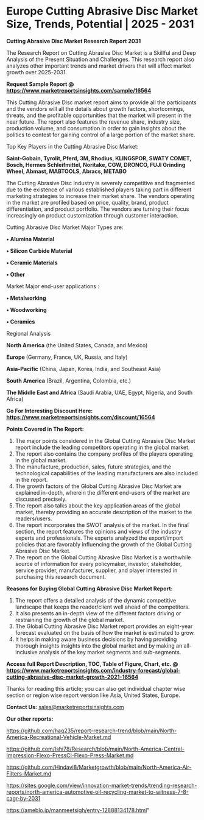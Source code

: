 # Europe Cutting Abrasive Disc Market Size, Trends, Potential | 2025 - 2031

<strong>Cutting Abrasive Disc Market Research Report 2031</strong>

The Research Report on Cutting Abrasive Disc Market is a Skillful and Deep Analysis of the Present Situation and Challenges. This research report also analyzes other important trends and market drivers that will affect market growth over 2025-2031.

<strong>Request Sample Report @ <a href=https://www.marketreportsinsights.com/sample/16564>https://www.marketreportsinsights.com/sample/16564</a></strong>

This Cutting Abrasive Disc market report aims to provide all the participants and the vendors will all the details about growth factors, shortcomings, threats, and the profitable opportunities that the market will present in the near future. The report also features the revenue share, industry size, production volume, and consumption in order to gain insights about the politics to contest for gaining control of a large portion of the market share.

Top Key Players in the Cutting Abrasive Disc Market:

<strong>Saint-Gobain, Tyrolit, Pferd, 3M, Rhodius, KLINGSPOR, SWATY COMET, Bosch, Hermes Schleifmittel, Noritake, CGW, DRONCO, FUJI Grinding Wheel, Abmast, MABTOOLS, Abracs, METABO</strong>

The Cutting Abrasive Disc Industry is severely competitive and fragmented due to the existence of various established players taking part in different marketing strategies to increase their market share. The vendors operating in the market are profiled based on price, quality, brand, product differentiation, and product portfolio. The vendors are turning their focus increasingly on product customization through customer interaction.

Cutting Abrasive Disc Market Major Types are:

<strong>• Alumina Material

• Silicon Carbide Material

• Ceramic Materials

• Other</strong>

Market Major end-user applications :

<strong>• Metalworking

• Woodworking

• Ceramics</strong>

Regional Analysis

</u><strong><b>North America</b></strong> (the United States, Canada, and Mexico)

<strong><b>Europe </b></strong>(Germany, France, UK, Russia, and Italy)

<strong><b>Asia-Pacific</b></strong> (China, Japan, Korea, India, and Southeast Asia)

<strong><b>South America</b></strong> (Brazil, Argentina, Colombia, etc.)

<strong><b>The Middle East and Africa</b></strong> (Saudi Arabia, UAE, Egypt, Nigeria, and South Africa)

<strong>Go For Interesting Discount Here: <a href=https://www.marketreportsinsights.com/discount/16564>https://www.marketreportsinsights.com/discount/16564</a></strong>

<strong>Points Covered in The Report:</strong>
<ol>
  <li>The major points considered in the Global Cutting Abrasive Disc Market report include the leading competitors operating in the global market.</li>
  <li>The report also contains the company profiles of the players operating in the global market.</li>
  <li>The manufacture, production, sales, future strategies, and the technological capabilities of the leading manufacturers are also included in the report.</li>
  <li>The growth factors of the Global Cutting Abrasive Disc Market are explained in-depth, wherein the different end-users of the market are discussed precisely.</li>
  <li>The report also talks about the key application areas of the global market, thereby providing an accurate description of the market to the readers/users.</li>
  <li>The report incorporates the SWOT analysis of the market. In the final section, the report features the opinions and views of the industry experts and professionals. The experts analyzed the export/import policies that are favorably influencing the growth of the Global Cutting Abrasive Disc Market.</li>
  <li>The report on the Global Cutting Abrasive Disc Market is a worthwhile source of information for every policymaker, investor, stakeholder, service provider, manufacturer, supplier, and player interested in purchasing this research document.</li>
</ol>
<strong>Reasons for Buying Global Cutting Abrasive Disc Market Report:</strong>

<ol>
  <li>The report offers a detailed analysis of the dynamic competitive landscape that keeps the reader/client well ahead of the competitors.</li>
  <li>It also presents an in-depth view of the different factors driving or restraining the growth of the global market.</li>
  <li>The Global Cutting Abrasive Disc Market report provides an eight-year forecast evaluated on the basis of how the market is estimated to grow.</li>
  <li>It helps in making aware business decisions by having providing thorough insights insights into the global market and by making an all-inclusive analysis of the key market segments and sub-segments.</li>
</ol>
<strong>Access full Report Description, TOC, Table of Figure, Chart, etc. @ <a href=https://www.marketreportsinsights.com/industry-forecast/global-cutting-abrasive-disc-market-growth-2021-16564>https://www.marketreportsinsights.com/industry-forecast/global-cutting-abrasive-disc-market-growth-2021-16564</a></strong>


Thanks for reading this article; you can also get individual chapter wise section or region wise report version like Asia, United States, Europe.

<strong>Contact Us:</strong>
sales@marketreportsinsights.com

<strong>Our other reports:</strong>

<a href=https://github.com/haq235/report-research-trend/blob/main/North-America-Recreational-Vehicle-Market.md>https://github.com/haq235/report-research-trend/blob/main/North-America-Recreational-Vehicle-Market.md</a>

<a href=https://github.com/Ishi78/Research/blob/main/North-America-Central-Impression-Flexo-PressCI-Flexo-Press-Market.md>https://github.com/Ishi78/Research/blob/main/North-America-Central-Impression-Flexo-PressCI-Flexo-Press-Market.md</a>

<a href=https://github.com/Hindavi8/Marketgrowth/blob/main/North-America-Air-Filters-Market.md>https://github.com/Hindavi8/Marketgrowth/blob/main/North-America-Air-Filters-Market.md</a>

<a href=https://sites.google.com/view/innovation-market-trends/trending-research-reports/north-america-automotive-oil-recycling-market-to-witness-7-8-cagr-by-2031>https://sites.google.com/view/innovation-market-trends/trending-research-reports/north-america-automotive-oil-recycling-market-to-witness-7-8-cagr-by-2031</a>

<a href=https://ameblo.jp/manmeetsigh/entry-12888134178.html>https://ameblo.jp/manmeetsigh/entry-12888134178.html</a>"
